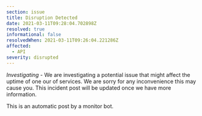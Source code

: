 ```yaml
---
section: issue
title: Disruption Detected
date: 2021-03-11T09:28:04.702898Z
resolved: true
informational: false
resolvedWhen: 2021-03-11T09:26:04.221286Z
affected:
  - API
severity: disrupted
---
```

*Investigating* - We are investigating a potential issue that might affect the uptime of one our of services. We are sorry for any inconvenience this may cause you. This incident post will be updated once we have more information.

This is an automatic post by a monitor bot.
        